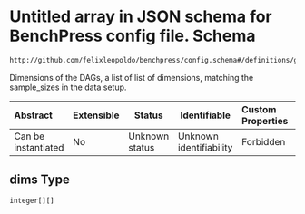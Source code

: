 # Untitled array in JSON schema for BenchPress config file. Schema

```txt
http://github.com/felixleopoldo/benchpress/config.schema#/definitions/generateDAGMaxParents/properties/dims
```

Dimensions of the DAGs, a list of list of dimensions, matching the sample_sizes in the data setup.


| Abstract            | Extensible | Status         | Identifiable            | Custom Properties | Additional Properties | Access Restrictions | Defined In                                                               |
| :------------------ | ---------- | -------------- | ----------------------- | :---------------- | --------------------- | ------------------- | ------------------------------------------------------------------------ |
| Can be instantiated | No         | Unknown status | Unknown identifiability | Forbidden         | Allowed               | none                | [config.schema.json\*](../out/config.schema.json "open original schema") |

## dims Type

`integer[][]`
